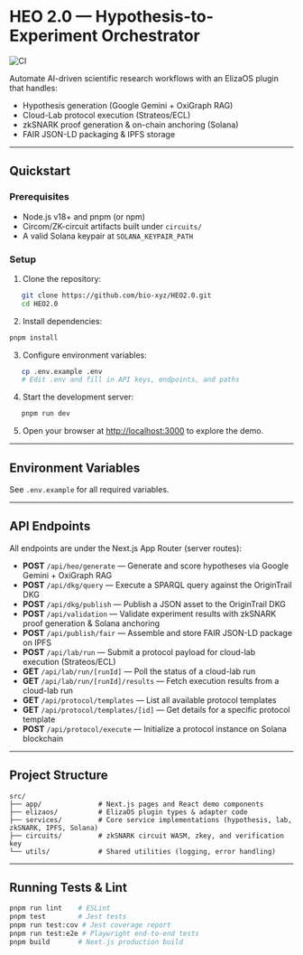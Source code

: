# HEO 2.0 — Hypothesis-to-Experiment Orchestrator

![CI](https://github.com/bio-xyz/hypothesis-to-experiment-orchestrator/actions/workflows/ci.yml/badge.svg)

Automate AI-driven scientific research workflows with an ElizaOS plugin that handles:

- Hypothesis generation (Google Gemini + OxiGraph RAG)
- Cloud-Lab protocol execution (Strateos/ECL)
- zkSNARK proof generation & on-chain anchoring (Solana)
- FAIR JSON-LD packaging & IPFS storage

---

## Quickstart

### Prerequisites

- Node.js v18+ and pnpm (or npm)
- Circom/ZK-circuit artifacts built under `circuits/`
- A valid Solana keypair at `SOLANA_KEYPAIR_PATH`

### Setup

1. Clone the repository:

```bash
   git clone https://github.com/bio-xyz/HEO2.0.git
   cd HEO2.0
   ```

2. Install dependencies:

```bash
pnpm install
   ```

3. Configure environment variables:

```bash
   cp .env.example .env
   # Edit .env and fill in API keys, endpoints, and paths
   ```

4. Start the development server:

```bash
   pnpm run dev
   ```

5. Open your browser at [http://localhost:3000](http://localhost:3000) to explore the demo.

---

## Environment Variables

See `.env.example` for all required variables.

---

## API Endpoints

All endpoints are under the Next.js App Router (server routes):

- **POST** `/api/heo/generate` — Generate and score hypotheses via Google Gemini + OxiGraph RAG
- **POST** `/api/dkg/query` — Execute a SPARQL query against the OriginTrail DKG
- **POST** `/api/dkg/publish` — Publish a JSON asset to the OriginTrail DKG
- **POST** `/api/validation` — Validate experiment results with zkSNARK proof generation & Solana anchoring
- **POST** `/api/publish/fair` — Assemble and store FAIR JSON-LD package on IPFS
- **POST** `/api/lab/run` — Submit a protocol payload for cloud-lab execution (Strateos/ECL)
- **GET**  `/api/lab/run/[runId]` — Poll the status of a cloud-lab run
- **GET**  `/api/lab/run/[runId]/results` — Fetch execution results from a cloud-lab run
- **GET**  `/api/protocol/templates` — List all available protocol templates
- **GET**  `/api/protocol/templates/[id]` — Get details for a specific protocol template
- **POST** `/api/protocol/execute` — Initialize a protocol instance on Solana blockchain

---

## Project Structure

```
src/
├── app/              # Next.js pages and React demo components
├── elizaos/          # ElizaOS plugin types & adapter code
├── services/         # Core service implementations (hypothesis, lab, zkSNARK, IPFS, Solana)
├── circuits/         # zkSNARK circuit WASM, zkey, and verification key
└── utils/            # Shared utilities (logging, error handling)
```

---

## Running Tests & Lint

```bash
pnpm run lint    # ESLint
pnpm test        # Jest tests
pnpm run test:cov # Jest coverage report
pnpm run test:e2e # Playwright end-to-end tests
pnpm build       # Next.js production build
```
